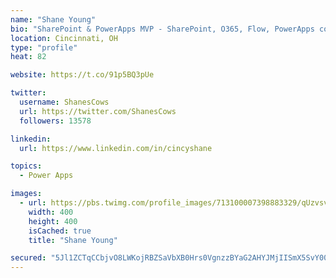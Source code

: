 ```yaml
---
name: "Shane Young"
bio: "SharePoint & PowerApps MVP - SharePoint, O365, Flow, PowerApps consulting? @PowerApps911 | Pure Snark? You found it."
location: Cincinnati, OH
type: "profile"
heat: 82

website: https://t.co/91p5BQ3pUe

twitter:
  username: ShanesCows
  url: https://twitter.com/ShanesCows
  followers: 13578

linkedin:
  url: https://www.linkedin.com/in/cincyshane

topics:
  - Power Apps

images:
  - url: https://pbs.twimg.com/profile_images/713100007398883329/qUzvsvQ3_400x400.jpg
    width: 400
    height: 400
    isCached: true
    title: "Shane Young"

secured: "5Jl1ZCTqCCbjvO8LWKojRBZSaVbXB0Hrs0VgnzzBYaG2AHYJMjIISmX5SvY00Motvgmq3TZZYhDG8ZxgHZLqF8KGesEihNyvO2/iYhjdfrHFfH2ZBvmjyhKOWhvHsDmM+v/pP8Zw24whdeNXx6AOggU6/DpodiF0HAmrIvP0XBjBPRKoGXhpt9V4tGOVuYXEw1DMizYLRres9+AH6Ud0hgoG6zYxlfD5+ZPWkxMI8tKOxRIDHl0TOfaOEi0U2HEY/l3ciM7BaLICQf1bi9mr7tgbKtr4fNg8vdApcf5BkLjD2OKX3grrZGNEDXjthz4PKVxHMi9bwB0N2opUa/5ZseEp3oz+FhQKCzPA/rbM3RCZOyxAY+XFrvJLqnygpsQS+FhDdjXZ7A6CCsjMb9SYGvpzRUijWKz+tz63JAcon9M=;qaLa1vMRbqSL3Esdsl544g=="
---
```


